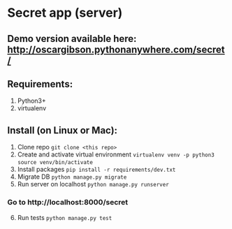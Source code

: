 # Secret app (server)
Demo version available here: http://oscargibson.pythonanywhere.com/secret/
---
## Requirements:
1. Python3+
2. virtualenv
## Install (on Linux or Mac):
1. Clone repo
`git clone <this repo>`
2. Create and activate virtual environment
`virtualenv venv -p python3`
`source venv/bin/activate`
3. Install packages
`pip install -r requirements/dev.txt` 
4. Migrate DB
`python manage.py migrate`
5. Run server on localhost
`python manage.py runserver`
### Go to http://localhost:8000/secret

6. Run tests
`python manage.py test`